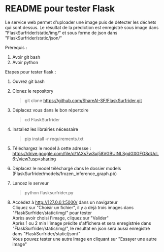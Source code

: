 # README pour tester Flask  
Le service web permet d'uploader une image puis de détecter les déchets qui sont dessus. Le résultat de la prédiction est enregistré sous image dans "FlaskSurfrider/static/img/" et sous forme de json dans "FlaskSurfrider/static/json/"  

Prérequis :  
1) Avoir git bash  
2) Avoir python 

Etapes pour tester flask :  
1) Ouvrez git bash  
2) Clonez le repository  
	> git clone https://github.com/ShareAI-SF/FlaskSurfrider.git  
3) Déplacez vous dans le bon répertoire  
	> cd FlaskSurfrider

4) Installez les librairies nécessaire
	> pip install -r requirements.txt

5) Téléchargez le model à cette adresse : https://drive.google.com/file/d/1AXs7w3uj58VGBUlNLSgdGXGFG8dUcL6-/view?usp=sharing

6) Déplacez le model téléchargé dans le dossier models (FlaskSurfrider/models/frozen_inference_graph.pb)

7) Lancez le serveur  
	> python flasksurfrider.py  

8) 	Accédez à http://127.0.0.1:5000/ dans un navigateur  
	Cliquez sur "Choisir un fichier", il y a déjà trois images dans "FlaskSurfrider/static/img/" pour tester   
	Après avoir choisi l'image, cliquez sur "Valider"  
	Après 1 ou 2 min l'image prédite s'affichera et sera enregistrée dans "FlaskSurfrider/static/img/", le résultat en json sera aussi enregistré dans "FlaskSurfrider/static/json/"  
	Vous pouvez tester une autre image en cliquant sur "Essayer une autre image"  